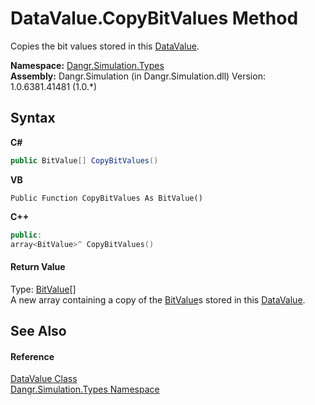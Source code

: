# DataValue.CopyBitValues Method 
 

Copies the bit values stored in this <a href="T_Dangr_Simulation_Types_DataValue">DataValue</a>.

**Namespace:**&nbsp;<a href="N_Dangr_Simulation_Types">Dangr.Simulation.Types</a><br />**Assembly:**&nbsp;Dangr.Simulation (in Dangr.Simulation.dll) Version: 1.0.6381.41481 (1.0.*)

## Syntax

**C#**<br />
``` C#
public BitValue[] CopyBitValues()
```

**VB**<br />
``` VB
Public Function CopyBitValues As BitValue()
```

**C++**<br />
``` C++
public:
array<BitValue>^ CopyBitValues()
```


#### Return Value
Type: <a href="T_Dangr_Simulation_Types_BitValue">BitValue</a>[]<br />A new array containing a copy of the <a href="T_Dangr_Simulation_Types_BitValue">BitValue</a>s stored in this <a href="T_Dangr_Simulation_Types_DataValue">DataValue</a>.

## See Also


#### Reference
<a href="T_Dangr_Simulation_Types_DataValue">DataValue Class</a><br /><a href="N_Dangr_Simulation_Types">Dangr.Simulation.Types Namespace</a><br />